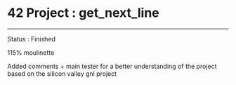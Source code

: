 # 42 Project : get_next_line

-------------------

Status : Finished

115% moulinette

Added comments + main tester for a better understanding of the project
based on the silicon valley gnl project
